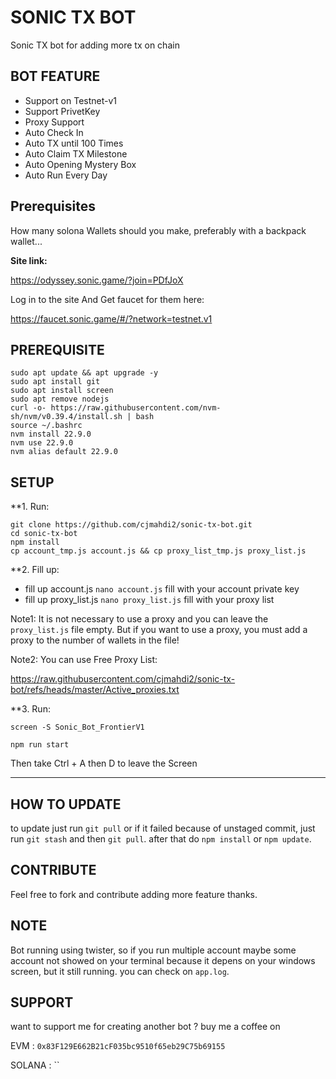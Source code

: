 # SONIC TX BOT

Sonic TX bot for adding more tx on chain

## BOT FEATURE

- Support on Testnet-v1
- Support PrivetKey
- Proxy Support
- Auto Check In
- Auto TX until 100 Times
- Auto Claim TX Milestone
- Auto Opening Mystery Box
- Auto Run Every Day

## Prerequisites

How many solona Wallets should you make, preferably with a backpack wallet...
 
**Site link:**

https://odyssey.sonic.game/?join=PDfJoX

Log in to the site And Get faucet for them here:

https://faucet.sonic.game/#/?network=testnet.v1

## PREREQUISITE

```
sudo apt update && apt upgrade -y
sudo apt install git
sudo apt install screen
sudo apt remove nodejs
curl -o- https://raw.githubusercontent.com/nvm-sh/nvm/v0.39.4/install.sh | bash
source ~/.bashrc
nvm install 22.9.0
nvm use 22.9.0
nvm alias default 22.9.0
```

## SETUP

**1. Run:
```
git clone https://github.com/cjmahdi2/sonic-tx-bot.git
cd sonic-tx-bot
npm install
cp account_tmp.js account.js && cp proxy_list_tmp.js proxy_list.js
```

**2. Fill up:
- fill up account.js `nano account.js` fill with your account private key
- fill up proxy_list.js `nano proxy_list.js` fill with your proxy list

Note1: It is not necessary to use a proxy and you can leave the `proxy_list.js` file empty.
But if you want to use a proxy, you must add a proxy to the number of wallets in the file!

Note2: You can use Free Proxy List:

https://raw.githubusercontent.com/cjmahdi2/sonic-tx-bot/refs/heads/master/Active_proxies.txt


**3. Run:
```
screen -S Sonic_Bot_FrontierV1
```
```
npm run start
```
Then take Ctrl + A then D to leave the Screen



----------------------------------------------------------------------------------
## HOW TO UPDATE

to update just run `git pull` or if it failed because of unstaged commit, just run `git stash` and then `git pull`. after that do `npm install` or `npm update`.

## CONTRIBUTE

Feel free to fork and contribute adding more feature thanks.

## NOTE

Bot running using twister, so if you run multiple account maybe some account not showed on your terminal because it depens on your windows screen, but it still running. you can check on `app.log`.

## SUPPORT

want to support me for creating another bot ?
buy me a coffee on

EVM : `0x83F129E662B21cF035bc9510f65eb29C75b69155`

SOLANA : ``
